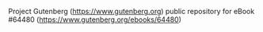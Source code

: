 Project Gutenberg (https://www.gutenberg.org) public repository for
eBook #64480 (https://www.gutenberg.org/ebooks/64480)
